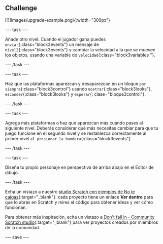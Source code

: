 ## Challenge

<div style="display: flex; flex-wrap: wrap">
<div>
![](images/upgrade-example.png){:width="300px"}
</div>
</div>

--- task ---

Añade otro nivel. Cuando el jugador gana puedes `enviar`{:class="block3events"} un mensaje de `nivel2`{:class="block3events"} y cambiar la velocidad a la que se mueven los objetos, usando una variable de `velocidad`{:class="block3variables "}.

--- /task ---

--- task ---

Haz que las plataformas aparezcan y desaparezcan en un bloque `por siempre`{:class="block3control"} usando `mostrar`{:class="block3looks"}, `esconder`{:class="block3looks"} y `esperar`{: clase="bloque3control"}.

--- /task ---

--- task ---

Agrega más plataformas o haz que aparezcan más cuando pases al siguiente nivel. Deberás considerar qué más necesitas cambiar para que tu juego funcione en el segundo nivel y se restablezca correctamente al primer nivel `al presionar la bandera`{:class="block3events"}.

--- /task ---

--- task ---

Diseña tu propio personaje en perspectiva de arriba abajo en el Editor de dibujo.

--- /task ---

Echa un vistazo a nuestro [studio Scratch con ejemplos de No te caigas](https://scratch.mit.edu/studios/29599110){:target="_blank"}: cada proyecto tiene un enlace **Ver dentro** para que lo abras en Scratch y mires el código para obtener ideas y ver cómo funcionan.

Para obtener más inspiración, echa un vistazo a [Don't fall in - Community Scratch studio](https://scratch.mit.edu/studios/29601182){:target="_blank"} para ver proyectos creados por miembros de la comunidad.

--- save ---
